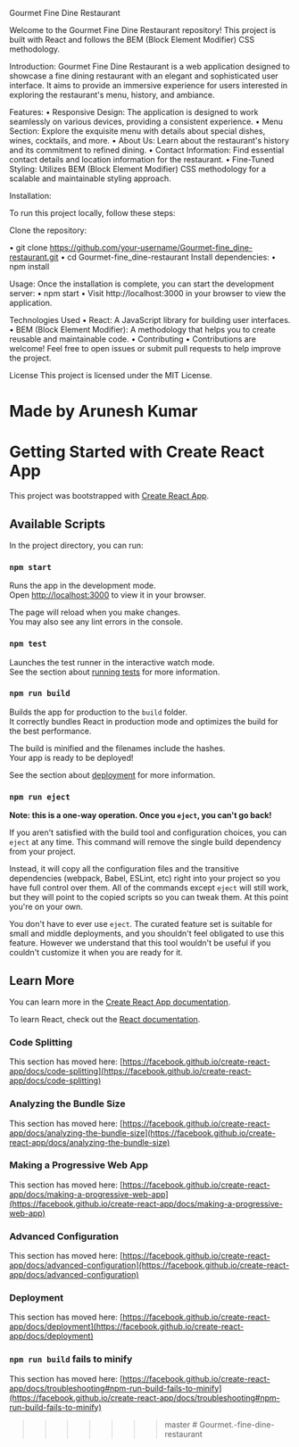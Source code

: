 
Gourmet Fine Dine Restaurant

Welcome to the Gourmet Fine Dine Restaurant repository! This project is built with React and follows the BEM (Block Element Modifier) CSS methodology.

Introduction:
Gourmet Fine Dine Restaurant is a web application designed to showcase a fine dining restaurant with an elegant and sophisticated user interface. It aims to provide an immersive experience for users interested in exploring the restaurant's menu, history, and ambiance.

Features:
•	Responsive Design: The application is designed to work seamlessly on various devices, providing a     consistent experience.
•	Menu Section: Explore the exquisite menu with details about special dishes, wines, cocktails, and more.
•	About Us: Learn about the restaurant's history and its commitment to refined dining.
•	Contact Information: Find essential contact details and location information for the restaurant.
•	Fine-Tuned Styling: Utilizes BEM (Block Element Modifier) CSS methodology for a scalable and maintainable styling approach.

Installation:

To run this project locally, follow these steps:

Clone the repository:

•	git clone https://github.com/your-username/Gourmet-fine_dine-restaurant.git
•	cd Gourmet-fine_dine-restaurant
Install dependencies:
•	npm install

Usage:
Once the installation is complete, you can start the development server:
•	npm start
•	Visit http://localhost:3000 in your browser to view the application.

Technologies Used
•	React: A JavaScript library for building user interfaces.
•	BEM (Block Element Modifier): A methodology that helps you to create reusable and maintainable code.
•	Contributing
•	Contributions are welcome! Feel free to open issues or submit pull requests to help improve the project.

License
This project is licensed under the MIT License.

Made by
Arunesh Kumar
=======
# Getting Started with Create React App

This project was bootstrapped with [Create React App](https://github.com/facebook/create-react-app).

## Available Scripts

In the project directory, you can run:

### `npm start`

Runs the app in the development mode.\
Open [http://localhost:3000](http://localhost:3000) to view it in your browser.

The page will reload when you make changes.\
You may also see any lint errors in the console.

### `npm test`

Launches the test runner in the interactive watch mode.\
See the section about [running tests](https://facebook.github.io/create-react-app/docs/running-tests) for more information.

### `npm run build`

Builds the app for production to the `build` folder.\
It correctly bundles React in production mode and optimizes the build for the best performance.

The build is minified and the filenames include the hashes.\
Your app is ready to be deployed!

See the section about [deployment](https://facebook.github.io/create-react-app/docs/deployment) for more information.

### `npm run eject`

**Note: this is a one-way operation. Once you `eject`, you can't go back!**

If you aren't satisfied with the build tool and configuration choices, you can `eject` at any time. This command will remove the single build dependency from your project.

Instead, it will copy all the configuration files and the transitive dependencies (webpack, Babel, ESLint, etc) right into your project so you have full control over them. All of the commands except `eject` will still work, but they will point to the copied scripts so you can tweak them. At this point you're on your own.

You don't have to ever use `eject`. The curated feature set is suitable for small and middle deployments, and you shouldn't feel obligated to use this feature. However we understand that this tool wouldn't be useful if you couldn't customize it when you are ready for it.

## Learn More

You can learn more in the [Create React App documentation](https://facebook.github.io/create-react-app/docs/getting-started).

To learn React, check out the [React documentation](https://reactjs.org/).

### Code Splitting

This section has moved here: [https://facebook.github.io/create-react-app/docs/code-splitting](https://facebook.github.io/create-react-app/docs/code-splitting)

### Analyzing the Bundle Size

This section has moved here: [https://facebook.github.io/create-react-app/docs/analyzing-the-bundle-size](https://facebook.github.io/create-react-app/docs/analyzing-the-bundle-size)

### Making a Progressive Web App

This section has moved here: [https://facebook.github.io/create-react-app/docs/making-a-progressive-web-app](https://facebook.github.io/create-react-app/docs/making-a-progressive-web-app)

### Advanced Configuration

This section has moved here: [https://facebook.github.io/create-react-app/docs/advanced-configuration](https://facebook.github.io/create-react-app/docs/advanced-configuration)

### Deployment

This section has moved here: [https://facebook.github.io/create-react-app/docs/deployment](https://facebook.github.io/create-react-app/docs/deployment)

### `npm run build` fails to minify

This section has moved here: [https://facebook.github.io/create-react-app/docs/troubleshooting#npm-run-build-fails-to-minify](https://facebook.github.io/create-react-app/docs/troubleshooting#npm-run-build-fails-to-minify)
>>>>>>> master
#   G o u r m e t . - f i n e - d i n e - r e s t a u r a n t 
 
 
